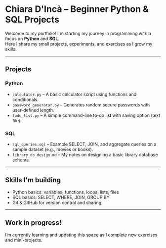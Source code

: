 # Chiara D'Incà – Beginner Python & SQL Projects

Welcome to my portfolio! I'm starting my journey in programming with a focus on **Python** and **SQL**.  
Here I share my small projects, experiments, and exercises as I grow my skills.

---

## Projects

### Python
- `calculator.py` – A basic calculator script using functions and conditionals.
- `password_generator.py` – Generates random secure passwords with user-defined length.
- `todo_list.py` – A simple command-line to-do list with saving option (text file).

### SQL
- `sql_queries.sql` – Example SELECT, JOIN, and aggregate queries on a sample dataset (e.g., movies or books).
- `library_db_design.md` – My notes on designing a basic library database schema.

---

## Skills I'm building
- Python basics: variables, functions, loops, lists, files
- SQL basics: SELECT, WHERE, JOIN, GROUP BY
- Git & GitHub for version control and sharing

---

## Work in progress!
I’m currently learning and updating this space as I complete new exercises and mini-projects.


